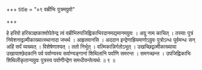 +++
title = "०९ वम्रीभिः पुत्रमग्रुवो"

+++

हे हरिवो हरिसञ्ज्ञकाश्वोपेतेन्द्र त्वं वम्रीभिरुपजिह्विकाभिरदानमद्यमानमग्रुवः । अग्रू नाम काचित् । तस्याः पुत्रं निवेशनाद्वल्मीकाख्यात्स्थानादा जभर्थ । आहृतवानसि । अददान इन्द्रेणाह्रियमाणोऽग्रुवः पुत्रोऽन्धः पूर्वमन्धः सन् अहिं सर्पं व्यख्यत् । विशेषेणाश्यत् । ततो निर्भूत् । वल्मिकान्निर्गतोऽभूत् । उखच्छिद्वल्मीकाख्याया उखायाश्छेदकानि पर्व पर्वाण्यस्य सर्वाण्यङ्गानां शिथिलानि पर्वाणि समरन्त । समगच्छन्त । उपजिह्विकाभिः शिथिलीकृतान्यग्रुवः पुत्रस्य पर्वाणीन्द्रेण समधीयन्तेत्यर्थः ॥ ९ ॥